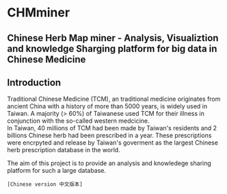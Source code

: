 # CHMminer 
## Chinese Herb Map miner - Analysis, Visualiztion and knowledge Sharging platform for big data in Chinese Medicine

## Introduction ##
Traditional Chinese Medicine (TCM), an traditional medicine originates from ancient China with a history of more than 5000 years, is widely used in Taiwan. A majority (> 60%) of Taiwanese used TCM for their illness in conjunction with the so-called western medcicine.   
In Taiwan, 40 millions of TCM had been made by Taiwan's residents and 2 billions Chinese herb had been prescribed in a year. These prescriptions were encrpyted and release by Taiwan's goverment as the largest Chinese herb prescription database in the world.

The aim of this project is to provide an analysis and knowledege sharing platform for such a large database.

`[Chinese version 中文版本]`


